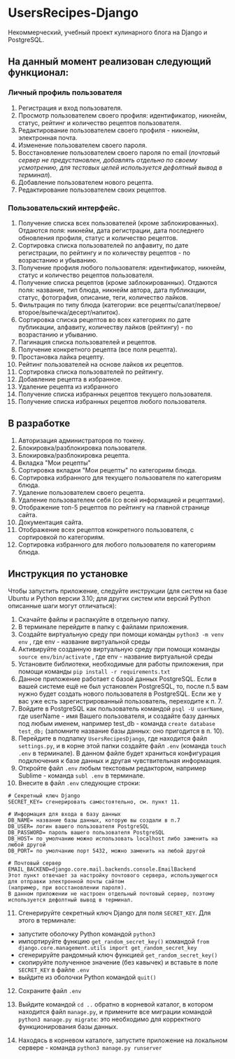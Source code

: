 # UsersRecipes-Django
Некоммерческий, учебный проект кулинарного блога на Django и PostgreSQL.



## На данный момент реализован следующий функционал:

### Личный профиль пользователя
1. Регистрация и вход пользователя.
2. Просмотр пользователем своего профиля: идентификатор, никнейм, статус, рейтинг и количество рецептов пользователя.
3. Редактирование пользователем своего профиля - никнейм, электронная почта.
4. Изменение пользователем своего пароля.
5. Восстановление пользователем своего пароля по email (*почтовый сервер не предустановлен, добавлять отдельно по своему усмотрению, для тестовых целей используется дефолтный вывод в терминал*).
6. Добавление пользователем нового рецепта.
7. Редактирование пользователем своих рецептов.

### Пользовательский интерфейс.

1. Получение списка всех пользователей (кроме заблокированных). Отдаются поля: никнейм, дата регистрации, дата последнего обновления профиля, статус и количество рецептов.
2. Сортировка списка пользователей по алфавиту, по дате регистрации, по рейтингу и по количеству рецептов - по возрастанию и убыванию.
3. Получение профиля любого пользователя: идентификатор, никнейм, статус и количество рецептов пользователя.
4. Получение списка рецептов (кроме заблокированных). Отдаются поля: название, тип блюда, никнейм автора, дата публикации, статус, фотография, описание, теги, количество лайков.
4. Фильтрация по типу блюда (категории: все рецепты/салат/первое/второе/выпечка/десерт/напиток).
5. Сортировка списка рецептов во всех категориях по дате публикации, алфавиту, количеству лайков (рейтингу) - по возрастанию и убыванию.
6. Пагинация списка пользователей и рецептов.
7. Получение конкретного рецепта (все поля рецепта).
8. Простановка лайка рецепту.
9. Рейтинг пользователей на основе лайков их рецептов.
10. Сортировка списка пользователей по рейтингу.
11. Добавление рецепта в избранное.
12. Удаление рецепта из избранного
13. Получение списка избранных рецептов текущего пользователя.
14. Получение списка избранных рецептов любого пользователя.

## В разработке

1. Авторизация администраторов по токену.
2. Блокировка/разблокировка пользователя.
3. Блокировка/разблокировка рецепта.
4. Вкладка "Мои рецепты" 
5. Сортировка вкладки "Мои рецепты" по категориям блюда.
6. Сортировка избранного для текущего пользователя по категориям блюда.
7. Удаление пользователем своего рецепта.
8. Удаление пользователем себя (со всей информацией и рецептами).
9. Отображение топ-5 рецептов по рейтингу на главной странице сайта.
10. Документация сайта.
11. Отображение всех рецептов конкретного пользователя, с сортировкой по категориям.
12. Сортировка избранного для любого пользователя по категориям блюда.



## Инструкция по установке

Чтобы запустить приложение, следуйте инструкции (для систем на базе Ubuntu и Python версии 3.10; для других систем или версий Python описанные шаги могут отличаться):
1. Скачайте файлы и распакуйте в отдельную папку.
2. В терминале перейдите в папку с файлами приложения.
3. Создайте виртуальную среду при помощи команды `python3 -m venv env` , где env - название виртуальной среды
4. Активируйте созданную виртуальную среду при помощи команды `source env/bin/activate` , где env - название виртуальной среды
5. Установите библиотеки, необходимые для работы приложения, при помощи команды `pip install -r requirements.txt`
6. Данное приложение работает с базой данных PostgreSQL. Если в вашей системе ещё не был установлен PostgreSQL, то, после п.5 вам нужно будет создать нового пользователя в PostgreSQL. Если же у вас уже есть зарегистрированный пользователь, переходите к п. 7.
7. Войдите в PostgreSQL как пользователь командой `psql -U userName`, где userName - имя Вашего пользователя, и создайте базу данных под любым именем, например test_db - команда `create database test_db;` (запомните название базы данных: оно пригодится в п. 10).
8. Перейдите в подпапку `UsersRecipesDjango`, где находится файл `settings.py`, и в корне этой папки создайте файл `.env` (команда `touch .env` в терминале). В данном файле будет храниться конфигурация подключения к базе данных и другая чувствительная информация.
9. Откройте файл `.env` любым текстовым редактором, например Sublime - команда `subl .env` в терминале.
10. Внесите в файл `.env` следующие строки:


```
# Секретный ключ Django
SECRET_KEY= сгенерировать самостоятельно, см. пункт 11.

# Информация для входа в базу данных
DB_NAME= название базы данных, которую вы создали в п.7
DB_USER= логин вашего пользователя PostgreSQL
DB_PASSWORD= пароль вашего пользователя PostgreSQL
DB_HOST= по умолчанию можно использовать localhost либо заменить на любой другой
DB_PORT= по умолчанию порт 5432, можно заменить на любой другой

# Почтовый сервер
EMAIL_BACKEND=django.core.mail.backends.console.EmailBackend
Этот пункт отвечает за настройку почтового сервера, использующегося для отправки электронной почты сайтом 
(например, при восстановлении пароля). 
В данном приложении не настроен отдельный почтовый сервер, поэтому используется дефолтный вывод в терминал.
```

11. Сгенерируйте секретный ключ Django для поля `SECRET_KEY`. Для этого в терминале: 
- запустите оболочку Python командой `python3`
- импортируйте функцию `get_random_secret_key()` командой `from django.core.management.utils import get_random_secret_key`
- сгенерируйте рандомный ключ функцией `get_random_secret_key()`
- скопируйте полученное значение (без кавычек) и вставьте в поле `SECRET_KEY` в файле `.env`
- выйдите из оболочки Python командой `quit()`

12. Сохраните файл `.env`

13. Выйдите командой `cd ..` обратно в корневой каталог, в котором находится файл `manage.py`,  и примените все миграции командой `python3 manage.py migrate`: это необходимо для корректного функционирования базы данных.

14. Находясь в корневом каталоге, запустите приложение на локальном сервере - команда `python3 manage.py runserver`


